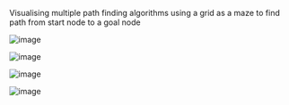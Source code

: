 Visualising multiple path finding algorithms using a grid as a maze to find path from start node to a goal node

![image](https://github.com/user-attachments/assets/4936e080-8daa-492c-b1fc-0651ba14637a)

![image](https://github.com/user-attachments/assets/b735851c-37bc-4170-a198-e86a69a981c6)

![image](https://github.com/user-attachments/assets/3c35fd3d-1aec-4897-b3fb-f58a51945a9e)

![image](https://github.com/user-attachments/assets/54b4bc0c-aebc-4614-b45d-965978c0f852)




